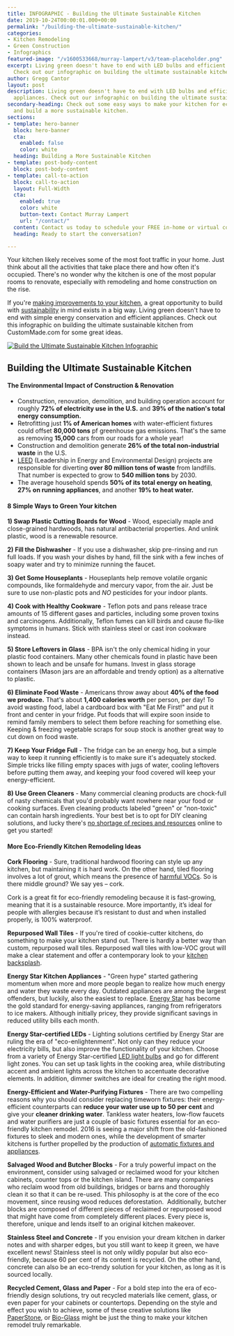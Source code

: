 ```yaml
---
title: INFOGRAPHIC - Building the Ultimate Sustainable Kitchen
date: 2019-10-24T00:00:01.000+00:00
permalink: "/building-the-ultimate-sustainable-kitchen/"
categories:
- Kitchen Remodeling
- Green Construction
- Infographics
featured-image: "/v1600533668/murray-lampert/v3/team-placeholder.png"
excerpt: Living green doesn't have to end with LED bulbs and efficient kitchen appliances.
  Check out our infographic on building the ultimate sustainable kitchen.
author: Gregg Cantor
layout: post
description: Living green doesn't have to end with LED bulbs and efficient kitchen
  appliances. Check out our infographic on building the ultimate sustainable kitchen.
secondary-heading: Check out some easy ways to make your kitchen for eco-friendly
  and build a more sustainable kitchen.
sections:
- template: hero-banner
  block: hero-banner
  cta:
    enabled: false
    color: white
  heading: Building a More Sustainable Kitchen
- template: post-body-content
  block: post-body-content
- template: call-to-action
  block: call-to-action
  layout: Full-Width
  cta:
    enabled: true
    color: white
    button-text: Contact Murray Lampert
    url: "/contact/"
  content: Contact us today to schedule your FREE in-home or virtual consultation.
  heading: Ready to start the conversation?

---
```

Your kitchen likely receives some of the most foot traffic in your home. Just think about all the activities that take place there and how often it's occupied. There's no wonder why the kitchen is one of the most popular rooms to renovate, especially with remodeling and home construction on the rise.

If you're [making improvements to your kitchen](/san-diego-kitchen-remodeling-services), a great opportunity to build with [sustainability](/san-diego-green-home-construction) in mind exists in a big way. Living green doesn't have to end with simple energy conservation and efficient appliances. Check out this infographic on building the ultimate sustainable kitchen from CustomMade.com for some great ideas.

<!-- Wrap Infographic in external link to original img file on custommade.com -->
[![Build the Ultimate Sustainable Kitchen Infographic](/uploads/kitchen-embed.jpg "{{ page.title }}")](https://www.custommade.com/blog/content/uploads/2015/02/kitchen-001.jpg)

## Building the Ultimate Sustainable Kitchen

#### The Environmental Impact of Construction & Renovation

* Construction, renovation, demolition, and building operation account for roughly **72% of electricity use in the U.S.** and **39% of the nation's total energy consumption.**
* Retrofitting just **1% of American homes** with water-efficient fixtures could offset **80,000 tons** pf greenhouse gas emissions. That's the same as removing **15,000** cars from our roads for a whole year!
* Construction and demolition generate **26% of the total non-industrial waste** in the U.S.
* [LEED](https://new.usgbc.org/leed) (Leadership in Energy and Environmental Design) projects are responsible for diverting **over 80 million tons of waste** from landfills. That number is expected to grow to **540 million tons** by 2030.
* The average household spends **50% of its total energy on heating**, **27% on running appliances**, and another **19% to heat water.**

#### 8 Simple Ways to Green Your kitchen

**1) Swap Plastic Cutting Boards for Wood** - Wood, especially maple and close-grained hardwoods, has natural antibacterial properties. And unlink plastic, wood is a renewable resource.

**2) Fill the Dishwasher** - If you use a dishwasher, skip pre-rinsing and run full loads. If you wash your dishes by hand, fill the sink with a few inches of soapy water and try to minimize running the faucet.

**3) Get Some Houseplants** - Houseplants help remove volatile organic compounds, like formaldehyde and mercury vapor, from the air. Just be sure to use non-plastic pots and _NO_ pesticides for your indoor plants.

**4) Cook with Healthy Cookware** - Teflon pots and pans release trace amounts of 15 different gases and particles, including some proven toxins and carcinogens. Additionally, Teflon fumes can kill birds and cause flu-like symptoms in humans. Stick with stainless steel or cast iron cookware instead.

**5) Store Leftovers in Glass** - BPA isn't the only chemical hiding in your plastic food containers. Many other chemicals found in plastic have been shown to leach and be unsafe for humans. Invest in glass storage containers (Mason jars are an affordable and trendy option) as a alternative to plastic.

**6) Eliminate Food Waste** - Americans throw away about **40% of the food we produce.** That's about **1,400 calories worth** per person, per day! To avoid wasting food, label a cardboard box with "Eat Me First!" and put it front and center in your fridge. Put foods that will expire soon inside to remind family members to select them before reaching for something else. Keeping & freezing vegetable scraps for soup stock is another great way to cut down on food waste.

**7) Keep Your Fridge Full** - The fridge can be an energy hog, but a simple way to keep it running efficiently is to make sure it's adequately stocked. Simple tricks like filling empty spaces with jugs of water, cooling leftovers before putting them away, and keeping your food covered will keep your energy-efficient.

**8) Use Green Cleaners** - Many commercial cleaning products are chock-full of nasty chemicals that you'd probably want nowhere near your food or cooking surfaces. Even cleaning products labeled "green" or "non-toxic" can contain harsh ingredients. Your best bet is to opt for DIY cleaning solutions, and lucky there's [no shortage of recipes and resources](https://www.google.com/search?q=diy+kitchen+cleaner&oq=DIY+kitchen+cle&aqs=chrome.0.0j69i57j0l4.3514j1j9&sourceid=chrome&ie=UTF-8) online to get you started!

#### More Eco-Friendly Kitchen Remodeling Ideas

**Cork Flooring** - Sure, traditional hardwood flooring can style up any kitchen, but maintaining it is hard work. On the other hand, tiled flooring involves a lot of grout, which means the presence of [harmful VOCs](https://www.h2obtech.com/grout-sealers/what-you-need-to-know-about-low-voc-content/). So is there middle ground? We say yes – cork.

Cork is a great fit for eco-friendly remodeling because it is fast-growing, meaning that it is a sustainable resource. More importantly, it’s ideal for people with allergies because it’s resistant to dust and when installed properly, is 100% waterproof.

**Repurposed Wall Tiles** - If you're tired of cookie-cutter kitchens, do something to make your kitchen stand out. There is hardly a better way than custom, repurposed wall tiles. Repurposed wall tiles with low-VOC grout will make a clear statement and offer a contemporary look to your [kitchen backsplash](/the-homeowners-guide-to-choosing-the-perfect-kitchen-backsplash/).

**Energy Star Kitchen Appliances** - "Green hype" started gathering momentum when more and more people began to realize how much energy and water they waste every day. Outdated appliances are among the largest offenders, but luckily, also the easiest to replace. [Energy Star](https://www.energystar.gov/) has become the gold standard for energy-saving appliances, ranging from refrigerators to ice makers. Although initially pricey, they provide significant savings in reduced utility bills each month.

**Energy Star-certified LEDs** - Lighting solutions certified by Energy Star are ruling the era of "eco-enlightenment". Not only can they reduce your electricity bills, but also improve the functionality of your kitchen. Choose from a variety of Energy Star-certified [LED light bulbs](https://www.energystar.gov/products/lighting_fans/light_bulbs/learn_about_led_bulbs) and go for different light zones. You can set up task lights in the cooking area, while distributing accent and ambient lights across the kitchen to accentuate decorative elements. In addition, dimmer switches are ideal for creating the right mood.

**Energy-Efficient and Water-Purifying Fixtures** - There are two compelling reasons why you should consider replacing timeworn fixtures: their energy-efficient counterparts can **reduce your water use up to 50 per cent** and give your **cleaner drinking water**. Tankless water heaters, low-flow faucets and water purifiers are just a couple of basic fixtures essential for an eco-friendly kitchen remodel. 2016 is seeing a major shift from the old-fashioned fixtures to sleek and modern ones, while the development of smarter kitchens is further propelled by the production of [automatic fixtures and appliances](/6-high-tech-gadgets-for-your-next-kitchen-remodel/).

**Salvaged Wood and Butcher Blocks** - For a truly powerful impact on the environment, consider using salvaged or reclaimed wood for your kitchen cabinets, counter tops or the kitchen island. There are many companies who reclaim wood from old buildings, bridges or barns and thoroughly clean it so that it can be re-used. This philosophy is at the core of the eco movement, since reusing wood reduces deforestation.  Additionally, butcher blocks are composed of different pieces of reclaimed or repurposed wood that might have come from completely different places. Every piece is, therefore, unique and lends itself to an original kitchen makeover.

**Stainless Steel and Concrete** - If you envision your dream kitchen in darker notes and with sharper edges, but you still want to keep it green, we have excellent news! Stainless steel is not only wildly popular but also eco-friendly, because 60 per cent of its content is recycled. On the other hand, concrete can also be an eco-trendy solution for your kitchen, as long as it is sourced locally.

**Recycled Cement, Glass and Paper** - For a bold step into the era of eco-friendly design solutions, try out recycled materials like cement, glass, or even paper for your cabinets or countertops. Depending on the style and effect you wish to achieve, some of these creative solutions like [PaperStone](https://paperstoneproducts.net/wordpress/), or [Bio-Glass](https://www.houzz.com/bioglass-countertops) might be just the thing to make your kitchen remodel truly remarkable.